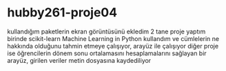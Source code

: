 # hubby261-proje04
kullandığım paketlerin ekran görüntüsünü ekledim
2 tane proje yaptım
birinde scikit-learn Machine Learning in Python kullandım ve cümlelerin ne hakkında olduğunu tahmin etmeye çalışıyor, arayüz ile çalışıyor
diğer proje ise öğrencilerin dönem sonu ortalamasını hesaplamalarını sağlayan bir arayüz, girilen veriler metin dosyasına kaydediliyor
